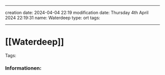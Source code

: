 
---
creation date: 2024-04-04 22:19 
modification date: Thursday 4th April 2024 22:19:31 
name: Waterdeep
type: ort
tags:

--- 

# [[Waterdeep]]

Tags: 

### Informationen:
